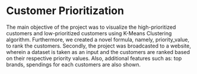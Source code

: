 # Customer Prioritization


The main objective of the project was to visualize the high-prioritized customers and low-prioritized customers using K-Means Clustering algorithm. Furthermore, we created a novel formula, namely, priority_value, to rank the customers. Secondly, the project was broadcasted to a website, wherein a  dataset is taken as an input and the customers are ranked based on their respective priority values. Also, additional features such as: top brands, spendings for each  customers are also shown.
